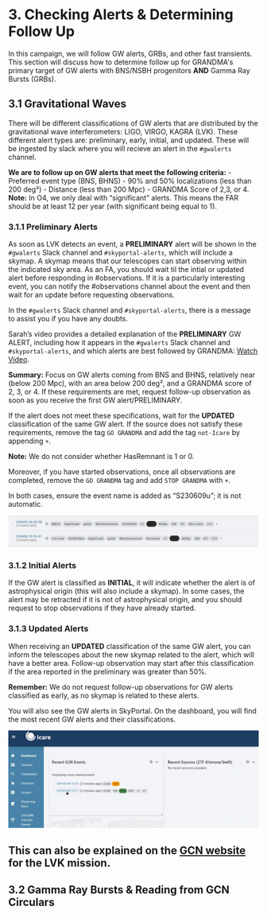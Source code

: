 # 3. Checking Alerts & Determining Follow Up

In this campaign, we will follow GW alerts, GRBs, and other fast transients. This section will discuss how to determine follow up for GRANDMA's primary target of GW alerts with BNS/NSBH progenitors **AND** Gamma Ray Bursts (GRBs). 

## 3.1 Gravitational Waves 

There will be different classifications of GW alerts that are distributed by the gravitational wave interferometers: LIGO, VIRGO, KAGRA (LVK). These different alert types are: preliminary, early, initial, and updated. These will be ingested by slack where you will recieve an alert in the `#gwalerts` channel. 

**We are to follow up on GW alerts that meet the following criteria:**
     - Preferred event type (BNS, BHNS)
     - 90% and 50% localizations (less than 200 deg²)
     - Distance (less than 200 Mpc)
     - GRANDMA Score of 2,3, or 4. 
     **Note:** In O4, we only deal with “significant” alerts. This means the FAR should be at least 12 per year (with significant being equal to 1).


### 3.1.1 Preliminary Alerts

As soon as LVK detects an event, a **PRELIMINARY** alert will be shown in the `#gwalerts` Slack channel and `#skyportal-alerts`, which will include a skymap. A skymap means that our telescopes can start observing within the indicated sky area. As an FA, you should wait til the intial or updated alert before responding in #observations. If it is a particularly interesting event, you can notify the #observations channel about the event and then wait for an update before requesting observations. 

In the `#gwalerts` Slack channel and `#skyportal-alerts`, there is a message to assist you if you have any doubts.

Sarah’s video provides a detailed explanation of the **PRELIMINARY** GW ALERT, including how it appears in the `#gwalerts` Slack channel and `#skyportal-alerts`, and which alerts are best followed by GRANDMA: [Watch Video](https://www.youtube.com/watch?v=b0HGRygGzrE). 

**Summary:** Focus on GW alerts coming from BNS and BHNS, relatively near (below 200 Mpc), with an area below 200 deg², and a GRANDMA score of 2, 3, or 4. If these requirements are met, request follow-up observation as soon as you receive the first GW alert/PRELIMINARY.

If the alert does not meet these specifications, wait for the **UPDATED** classification of the same GW alert. If the source does not satisfy these requirements, remove the tag `GO GRANDMA` and add the tag `not-Icare` by appending `+`.

**Note:** We do not consider whether HasRemnant is 1 or 0.

Moreover, if you have started observations, once all observations are completed, remove the `GO GRANDMA` tag and add `STOP GRANDMA` with `+`.

In both cases, ensure the event name is added as “S230609u”; it is not automatic.

![Checking Alerts 1](media/check_ss1.png)


### 3.1.2 Initial Alerts

If the GW alert is classified as **INITIAL**, it will indicate whether the alert is of astrophysical origin (this will also include a skymap). In some cases, the alert may be retracted if it is not of astrophysical origin, and you should request to stop observations if they have already started.

### 3.1.3 Updated Alerts

When receiving an **UPDATED** classification of the same GW alert, you can inform the telescopes about the new skymap related to the alert, which will have a better area. Follow-up observation may start after this classification if the area reported in the preliminary was greater than 50%.

**Remember:** We do not request follow-up observations for GW alerts classified as early, as no skymap is related to these alerts.

You will also see the GW alerts in SkyPortal. On the dashboard, you will find the most recent GW alerts and their classifications.

![Checking Alerts 2](media/check_ss2.png)

## This can also be explained on the [GCN website](https://gcn.nasa.gov/missions/lvk) for the LVK mission.

## 3.2 Gamma Ray Bursts & Reading from GCN Circulars 

